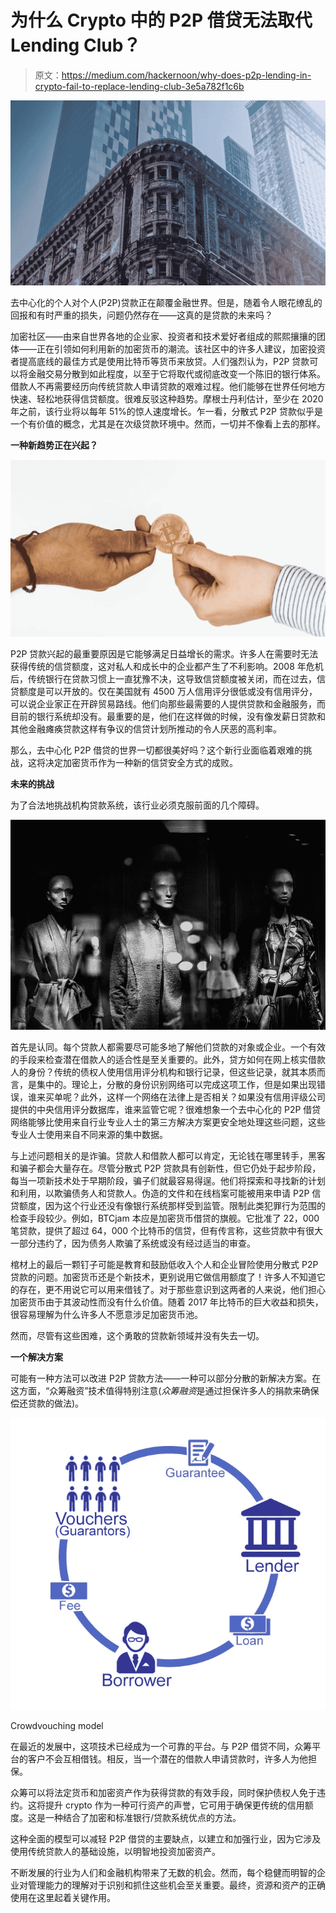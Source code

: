 # 为什么 Crypto 中的 P2P 借贷无法取代 Lending Club？

> 原文：<https://medium.com/hackernoon/why-does-p2p-lending-in-crypto-fail-to-replace-lending-club-3e5a782f1c6b>

![](img/4bd82c2ab46529faca6be8bad12fc9aa.png)

去中心化的个人对个人(P2P)贷款正在颠覆金融世界。但是，随着令人眼花缭乱的回报和有时严重的损失，问题仍然存在——这真的是贷款的未来吗？

加密社区——由来自世界各地的企业家、投资者和技术爱好者组成的熙熙攘攘的团体——正在引领如何利用新的加密货币的潮流。该社区中的许多人建议，加密投资者提高底线的最佳方式是使用比特币等货币来放贷。人们强烈认为，P2P 贷款可以将金融交易分散到如此程度，以至于它将取代或彻底改变一个陈旧的银行体系。借款人不再需要经历向传统贷款人申请贷款的艰难过程。他们能够在世界任何地方快速、轻松地获得信贷额度。很难反驳这种趋势。摩根士丹利估计，至少在 2020 年之前，该行业将以每年 51%的惊人速度增长。乍一看，分散式 P2P 贷款似乎是一个有价值的概念，尤其是在次级贷款环境中。然而，一切并不像看上去的那样。

**一种新趋势正在兴起？**

![](img/2457618bb27c384fbdb5add1d0b17f7a.png)

P2P 贷款兴起的最重要原因是它能够满足日益增长的需求。许多人在需要时无法获得传统的信贷额度，这对私人和成长中的企业都产生了不利影响。2008 年危机后，传统银行在贷款习惯上一直犹豫不决，这导致信贷额度被关闭，而在过去，信贷额度是可以开放的。仅在美国就有 4500 万人信用评分很低或没有信用评分，可以说企业家正在开辟贸易路线。他们向那些最需要的人提供贷款和金融服务，而目前的银行系统却没有。最重要的是，他们在这样做的时候，没有像发薪日贷款和其他金融瘫痪贷款这样有争议的信贷计划所推动的令人厌恶的高利率。

那么，去中心化 P2P 借贷的世界一切都很美好吗？这个新行业面临着艰难的挑战，这将决定加密货币作为一种新的信贷安全方式的成败。

**未来的挑战**

为了合法地挑战机构贷款系统，该行业必须克服前面的几个障碍。

![](img/0e4f4d5651143c424f99d703eed54bc3.png)

首先是认同。每个贷款人都需要尽可能多地了解他们贷款的对象或企业。一个有效的手段来检查潜在借款人的适合性是至关重要的。此外，贷方如何在网上核实借款人的身份？传统的债权人使用信用评分机构和银行记录，但这些记录，就其本质而言，是集中的。理论上，分散的身份识别网络可以完成这项工作，但是如果出现错误，谁来买单呢？此外，这样一个网络在法律上是否相关？如果没有信用评级公司提供的中央信用评分数据库，谁来监管它呢？很难想象一个去中心化的 P2P 借贷网络能够比使用来自行业专业人士的第三方解决方案更安全地处理这些问题，这些专业人士使用来自不同来源的集中数据。

与上述问题相关的是诈骗。贷款人和借款人都可以肯定，无论钱在哪里转手，黑客和骗子都会大量存在。尽管分散式 P2P 贷款具有创新性，但它仍处于起步阶段，每当一项新技术处于早期阶段，骗子们就最容易得逞。他们将探索和寻找新的计划和利用，以欺骗债务人和贷款人。伪造的文件和在线档案可能被用来申请 P2P 信贷额度，因为这个行业还没有像银行系统那样受到监管。限制此类犯罪行为范围的检查手段较少。例如，BTCjam 本应是加密货币借贷的旗舰。它批准了 22，000 笔贷款，提供了超过 64，000 个比特币的信贷，但有传言称，这些贷款中有很大一部分违约了，因为债务人欺骗了系统或没有经过适当的审查。

棺材上的最后一颗钉子可能是教育和鼓励低收入个人和企业冒险使用分散式 P2P 贷款的问题。加密货币还是个新技术，更别说用它做信用额度了！许多人不知道它的存在，更不用说它可以用来借钱了。对于那些意识到这两者的人来说，他们担心加密货币由于其波动性而没有什么价值。随着 2017 年比特币的巨大收益和损失，很容易理解为什么许多人不愿意涉足加密货币池。

然而，尽管有这些困难，这个勇敢的贷款新领域并没有失去一切。

**一个解决方案**

可能有一种方法可以改进 P2P 贷款方法——一种可以部分分散的新解决方案。在这方面，“众筹融资”技术值得特别注意(*众筹融资*是通过担保许多人的捐款来确保偿还贷款的做法)。

![](img/e3c141b9346532c13288a2175e5ae262.png)

Crowdvouching model

在最近的发展中，这项技术已经成为一个可靠的平台。与 P2P 借贷不同，众筹平台的客户不会互相借钱。相反，当一个潜在的借款人申请贷款时，许多人为他担保。

众筹可以将法定货币和加密资产作为获得贷款的有效手段，同时保护债权人免于违约。这将提升 crypto 作为一种可行资产的声誉，它可用于确保更传统的信用额度。这是一种结合了加密和标准银行/贷款系统优点的方法。

这种全面的模型可以减轻 P2P 借贷的主要缺点，以建立和加强行业，因为它涉及使用传统贷款人的基础设施，以明智地投资加密资产。

不断发展的行业为人们和金融机构带来了无数的机会。然而，每个稳健而明智的企业对管理能力的理解对于识别和抓住这些机会至关重要。最终，资源和资产的正确使用在这里起着关键作用。